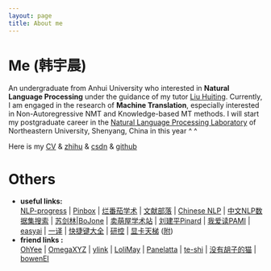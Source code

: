 ```yaml
---
layout: page
title: About me
---
```


# Me (韩宇晨)
An undergraduate from Anhui University who interested in **Natural Language Processing** under the guidance of my tutor [Liu Huiting](http://cs.ahu.edu.cn/7d/7e/c11202a163198/page.htm). Currently, I am engaged in the research of **Machine Translation**, especially interested in Non-Autoregressive NMT and Knowledge-based MT methods. I will start my postgraduate career in the [Natural Language Processing Laboratory](http://www.nlplab.com/) of Northeastern University, Shenyang, China in this year ^ ^

Here is my [CV](https://cdn.jsdelivr.net/gh/hannlp/Books@1.02/private/me_cv_en.pdf) & [zhihu](https://www.zhihu.com/people/han-yu-chen-3) & [csdn](https://blog.csdn.net/qq_42734797) & [github](https://github.com/hannlp)

# Others
- **useful links:**  
 [NLP-progress](http://nlpprogress.com/) | [Pinbox](https://withpinbox.com/) | [烂番茄学术](https://xueshu.lanfanshu.cn/) | [文献部落](http://459.org/) |  [Chinese NLP](https://chinesenlp.xyz/#/) | [中文NLP数据集搜索](https://www.cluebenchmarks.com/dataSet_search.html) | [苏剑林|BoJone](https://spaces.ac.cn/category/Big-Data) | [卖萌屋学术站](https://arxiv.xixiaoyao.cn/) | [刘建平Pinard](https://www.cnblogs.com/pinard/) | [我爱读PAMI](http://blog.sciencenet.cn/home.php?mod=space&uid=205121) | [easyai](https://easyai.tech/) | [一译](https://yiyibooks.cn/) | [快捷键大全](http://mykeys.sinaapp.com/index.php#) | [研控](https://www.yankong.org/) | [显卡天梯](https://topic.expreview.com/GPU/#) ([附](https://www.mydrivers.com/zhuanti/tianti/gpu/))
- **friend links :**  
[OhYee](https://www.oyohyee.com/) | [OmegaXYZ](https://www.omegaxyz.com/) | [ylink](http://ylinknest.top/) | [LoliMay](https://www.lolimay.cn) | [Panelatta](https://panelatta.top/) | [te-shi](http://te-shi.com/) | [没有胡子的猫](http://39.96.68.13/) | [bowenEI](http://bowenei.gitee.io/)